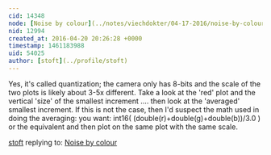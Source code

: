 ```yaml
---
cid: 14348
node: [Noise by colour](../notes/viechdokter/04-17-2016/noise-by-colour)
nid: 12994
created_at: 2016-04-20 20:26:28 +0000
timestamp: 1461183988
uid: 54025
author: [stoft](../profile/stoft)
---
```


Yes, it's called quantization; the camera only has 8-bits and the scale of the two plots is likely about 3-5x different. Take a look at the 'red' plot and the vertical 'size' of the smallest increment .... then look at the 'averaged' smallest increment. If this is not the case, then I'd suspect the math used in doing the averaging: you want: int16( (double(r)+double(g)+double(b))/3.0 ) or the equivalent and then plot on the same plot with the same scale.

[stoft](../profile/stoft) replying to: [Noise by colour](../notes/viechdokter/04-17-2016/noise-by-colour)

